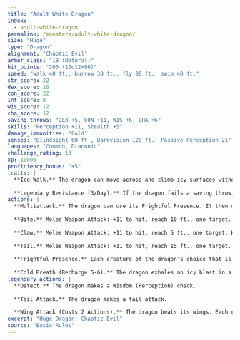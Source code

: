 ```yaml
---
title: "Adult White Dragon"
index:
  - adult-white-dragon
permalink: /monsters/adult-white-dragon/
size: "Huge"
type: "Dragon"
alignment: "Chaotic Evil"
armor_class: "18 (Natural)"
hit_points: "200 (16d12+96)"
speed: "walk 40 ft., burrow 30 ft., fly 80 ft., swim 40 ft."
str_score: 22
dex_score: 10
con_score: 22
int_score: 8
wis_score: 12
cha_score: 12
saving_throws: "DEX +5, CON +11, WIS +6, CHA +6"
skills: "Perception +11, Stealth +5"
damage_immunities: "Cold"
senses: "Blindsight 60 ft., Darkvision 120 ft., Passive Perception 21"
languages: "Common, Draconic"
challenge_rating: 13
xp: 10000
proficiency_bonus: "+5"
traits: |
  **Ice Walk.** The dragon can move across and climb icy surfaces without needing to make an ability check. Additionally, difficult terrain composed of ice or snow doesn't cost it extra moment.
  
  **Legendary Resistance (3/Day).** If the dragon fails a saving throw, it can choose to succeed instead.
actions: |
  **Multiattack.** The dragon can use its Frightful Presence. It then makes three attacks: one with its bite and two with its claws.
  
  **Bite.** Melee Weapon Attack: +11 to hit, reach 10 ft., one target. Hit: 17 (2d10 + 6) piercing damage plus 4 (1d8) cold damage.
  
  **Claw.** Melee Weapon Attack: +11 to hit, reach 5 ft., one target. Hit: 13 (2d6 + 6) slashing damage.
  
  **Tail.** Melee Weapon Attack: +11 to hit, reach 15 ft., one target. Hit: 15 (2d8 + 6) bludgeoning damage.
  
  **Frightful Presence.** Each creature of the dragon's choice that is within 120 ft. of the dragon and aware of it must succeed on a DC 14 Wisdom saving throw or become frightened for 1 minute. A creature can repeat the saving throw at the end of each of its turns, ending the effect on itself on a success. If a creature's saving throw is successful or the effect ends for it, the creature is immune to the dragon's Frightful Presence for the next 24 hours.
  
  **Cold Breath (Recharge 5-6).** The dragon exhales an icy blast in a 60-foot cone. Each creature in that area must make a DC 19 Constitution saving throw, taking 54 (12d8) cold damage on a failed save, or half as much damage on a successful one.
legendary_actions: |
  **Detect.** The dragon makes a Wisdom (Perception) check.
  
  **Tail Attack.** The dragon makes a tail attack.
  
  **Wing Attack (Costs 2 Actions).** The dragon beats its wings. Each creature within 10 ft. of the dragon must succeed on a DC 19 Dexterity saving throw or take 13 (2d6 + 6) bludgeoning damage and be knocked prone. The dragon can then fly up to half its flying speed.
excerpt: "Huge Dragon, Chaotic Evil"
source: "Basic Rules"
---
```

